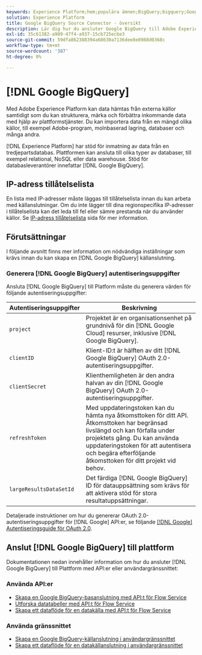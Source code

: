 ```yaml
---
keywords: Experience Platform;hem;populära ämnen;BigQuery;bigquery;Google BigQuery;google bigquery
solution: Experience Platform
title: Google BigQuery Source Connector - översikt
description: Lär dig hur du ansluter Google BigQuery till Adobe Experience Platform med hjälp av API:er eller användargränssnittet.
exl-id: 35c61382-a909-47f4-a937-15cb725ecbe3
source-git-commit: 59dfa862388394a68630a7136dee8e8988d0368c
workflow-type: tm+mt
source-wordcount: '387'
ht-degree: 0%

---
```


# [!DNL Google BigQuery]

Med Adobe Experience Platform kan data hämtas från externa källor samtidigt som du kan strukturera, märka och förbättra inkommande data med hjälp av plattformstjänster. Du kan importera data från en mängd olika källor, till exempel Adobe-program, molnbaserad lagring, databaser och många andra.

[!DNL Experience Platform] har stöd för inmatning av data från en tredjepartsdatabas. Plattformen kan ansluta till olika typer av databaser, till exempel relational, NoSQL eller data warehouse. Stöd för databasleverantörer innefattar [!DNL Google BigQuery].

## IP-adress tillåtelselista

En lista med IP-adresser måste läggas till tillåtelselista innan du kan arbeta med källanslutningar. Om du inte lägger till dina regionspecifika IP-adresser i tillåtelselista kan det leda till fel eller sämre prestanda när du använder källor. Se [IP-adress tillåtelselista](../../ip-address-allow-list.md) sida för mer information.

## Förutsättningar

I följande avsnitt finns mer information om nödvändiga inställningar som krävs innan du kan skapa en [!DNL Google BigQuery] källanslutning.

### Generera [!DNL Google BigQuery] autentiseringsuppgifter

Ansluta [!DNL Google BigQuery] till Platform måste du generera värden för följande autentiseringsuppgifter:

| Autentiseringsuppgifter | Beskrivning |
| ---------- | ----------- |
| `project` | Projektet är en organisationsenhet på grundnivå för din [!DNL Google Cloud] resurser, inklusive [!DNL Google BigQuery]. |
| `clientID` | Klient-ID:t är hälften av ditt [!DNL Google BigQuery] OAuth 2.0-autentiseringsuppgifter. |
| `clientSecret` | Klienthemligheten är den andra halvan av din [!DNL Google BigQuery] OAuth 2.0-autentiseringsuppgifter. |
| `refreshToken` | Med uppdateringstoken kan du hämta nya åtkomsttoken för ditt API. Åtkomsttoken har begränsad livslängd och kan förfalla under projektets gång. Du kan använda uppdateringstoken för att autentisera och begära efterföljande åtkomsttoken för ditt projekt vid behov. |
| `largeResultsDataSetId` | Det färdiga  [!DNL Google BigQuery] ID för datauppsättning som krävs för att aktivera stöd för stora resultatuppsättningar. |

Detaljerade instruktioner om hur du genererar OAuth 2.0-autentiseringsuppgifter för [!DNL Google] API:er, se följande [[!DNL Google] Autentiseringsguide för OAuth 2.0](https://developers.google.com/identity/protocols/oauth2).

## Anslut [!DNL Google BigQuery] till plattform

Dokumentationen nedan innehåller information om hur du ansluter [!DNL Google BigQuery] till Plattform med API:er eller användargränssnittet:

### Använda API:er

- [Skapa en Google BigQuery-basanslutning med API:t för Flow Service](../../tutorials/api/create/databases/bigquery.md)
- [Utforska datatabeller med API:t för Flow Service](../../tutorials/api/explore/tabular.md)
- [Skapa ett dataflöde för en datakälla med API:t för Flow Service](../../tutorials/api/collect/database-nosql.md)

### Använda gränssnittet

- [Skapa en Google BigQuery-källanslutning i användargränssnittet](../../tutorials/ui/create/databases/bigquery.md)
- [Skapa ett dataflöde för en datakällanslutning i användargränssnittet](../../tutorials/ui/dataflow/databases.md)
